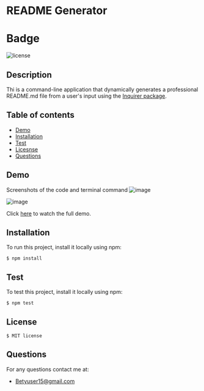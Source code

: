 # README Generator

 # Badge
  ![license](https://img.shields.io/badge/License-MIT-yellow.svg)

## Description

Thi is a command-line application that dynamically generates a professional README.md file from a user's input using the [Inquirer package](https://www.npmjs.com/package/inquirer).

## Table of contents
* [Demo](#Demo)
* [Installation](#Installation)
* [Test](#Test)
* [Licesnse](#License)
* [Questions](#Questions)



## Demo

Screenshots of the code and terminal command 
![image](./README-Generator/develop/Command.png)

![image](./README-Generator/develop/Code.png)


 Click [here](https://drive.google.com/file/d/12F-nle1qWZo0fVoxwVZ7ttU55QRSgFNt/view) to watch the full demo.



## Installation
To run this project, install it locally using npm:

```
$ npm install
```
	
## Test
To test this project, install it locally using npm:

```
$ npm test
```
	
## License 

```
$ MIT license
```


## Questions

For any questions contact me at:

* Betyuser15@gmail.com